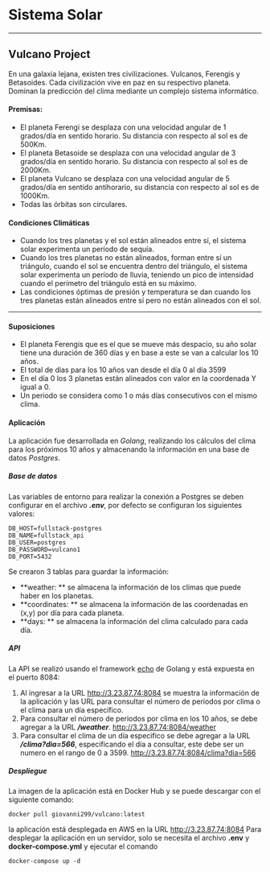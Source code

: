 # Sistema Solar

------------

## Vulcano Project
En una galaxia lejana, existen tres civilizaciones. Vulcanos, Ferengis y Betasoides. Cada civilización vive en paz en su respectivo planeta. Dominan la predicción del clima mediante un complejo sistema informático.

#### Premisas:
* El planeta Ferengi se desplaza con una velocidad angular de 1 grados/día en sentido horario. Su distancia con respecto al sol es de 500Km.
* El planeta Betasoide se desplaza con una velocidad angular de 3 grados/día en sentido horario. Su distancia con respecto al sol es de 2000Km.
* El planeta Vulcano se desplaza con una velocidad angular de 5 grados/día en sentido anti­horario, su distancia con respecto al sol es de 1000Km.
* Todas las órbitas son circulares.

#### Condiciones Climáticas
* Cuando los tres planetas y el sol están alineados entre sí, el sistema solar experimenta un período de sequía.
* Cuando los tres planetas no están alineados, forman entre sí un triángulo, cuando el sol se encuentra dentro del triángulo, el sistema solar experimenta un período de lluvia, teniendo un pico de intensidad cuando el perímetro del triángulo está en su máximo.
* Las condiciones óptimas de presión y temperatura se dan cuando los tres planetas están alineados entre sí pero no están alineados con el sol.

------------

#### Suposiciones
* El planeta Ferengis que es el que se mueve más despacio, su año solar tiene una duración de 360 días y en base a este se van a calcular los 10 años.
* El total de dias para los 10 años van desde el día 0 al día 3599
* En el día 0 los 3 planetas están alineados con valor en la coordenada Y igual a 0.
* Un periodo se considera como 1 o más días consecutivos con el mismo clima.

#### Aplicación
La aplicación fue desarrollada en *Golang*, realizando los cálculos del clima para los próximos 10 años y almacenando la información en una base de datos *Postgres*.
##### Base de datos
Las variables de entorno para realizar la conexión a Postgres se deben configurar en el archivo ***.env***, por defecto se configuran los siguientes valores:
```
DB_HOST=fullstack-postgres 
DB_NAME=fullstack_api
DB_USER=postgres
DB_PASSWORD=vulcano1
DB_PORT=5432
```
Se crearon 3 tablas para guardar la información:
* **weather: ** se almacena la información de los climas que puede haber en los planetas.
* **coordinates: ** se almacena la información de las coordenadas en (x,y) por día para cada planeta.
* **days: ** se almacena la información del clima calculado para cada día.

##### API
La API se realizó usando el framework [echo][1] de Golang y está expuesta en el puerto 8084:
1. Al ingresar a la URL http://3.23.87.74:8084 se muestra la información de la aplicación y las URL para consultar el número de periodos por clima o el clima para un día especifico.
2. Para consultar el número de periodos por clima en los 10 años, se debe agregar a la URL ***/weather***.
http://3.23.87.74:8084/weather
3. Para consultar el clima de un día especifico se debe agregar a la URL ***/clima?dia=566***, especificando el día a consultar, este debe ser un numero en el rango de 0 a 3599.
http://3.23.87.74:8084/clima?dia=566

##### Despliegue
La imagen de la aplicación está en Docker Hub y se puede descargar con el siguiente comando:
```
docker pull giovanni299/vulcano:latest
```
la aplicación está desplegada en AWS en la URL http://3.23.87.74:8084
Para desplegar la aplicación en un servidor, solo se necesita el archivo **.env** y **docker-compose.yml** y ejecutar el comando
```
docker-compose up -d
```


[1]: https://echo.labstack.com/ "echo"

